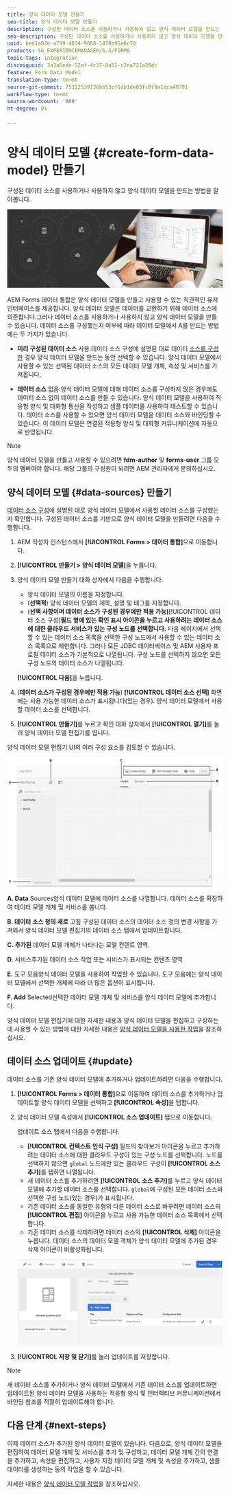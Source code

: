 ```yaml
---
title: 양식 데이터 모델 만들기
seo-title: 양식 데이터 모델 만들기
description: 구성된 데이터 소스를 사용하거나 사용하지 않고 양식 데이터 모델을 만드는 방법을 알아봅니다.
seo-description: 구성된 데이터 소스를 사용하거나 사용하지 않고 양식 데이터 모델을 만드는 방법을 알아봅니다.
uuid: bed1a82e-a799-4034-9068-1478b95e6c70
products: SG_EXPERIENCEMANAGER/6.4/FORMS
topic-tags: integration
discoiquuid: 3a3a6ede-52af-4c37-8a51-c2ea721a28dc
feature: Form Data Model
translation-type: tm+mt
source-git-commit: 75312539136bb53cf1db1de03fc0f9a1dca49791
workflow-type: tm+mt
source-wordcount: '969'
ht-degree: 0%

---
```



# 양식 데이터 모델 {#create-form-data-model} 만들기

구성된 데이터 소스를 사용하거나 사용하지 않고 양식 데이터 모델을 만드는 방법을 알아봅니다.

![](do-not-localize/data-integeration.png)

AEM Forms 데이터 통합은 양식 데이터 모델을 만들고 사용할 수 있는 직관적인 유저 인터페이스를 제공합니다. 양식 데이터 모델은 데이터를 교환하기 위해 데이터 소스에 의존합니다.그러나 데이터 소스를 사용하거나 사용하지 않고 양식 데이터 모델을 만들 수 있습니다. 데이터 소스를 구성했는지 여부에 따라 데이터 모델에서 A를 만드는 방법에는 두 가지가 있습니다.

* **미리 구성된 데이터 소스** 사용:데이터 소스 구성에 설명된 대로 데이터  [소스를 구성한](/help/forms/using/configure-data-sources.md) 경우 양식 데이터 모델을 만드는 동안 선택할 수 있습니다. 양식 데이터 모델에서 사용할 수 있는 선택된 데이터 소스의 모든 데이터 모델 개체, 속성 및 서비스를 가져옵니다.

* **데이터 소스** 없음:양식 데이터 모델에 대해 데이터 소스를 구성하지 않은 경우에도 데이터 소스 없이 데이터 소스를 만들 수 있습니다. 양식 데이터 모델을 사용하여 적응형 양식 및 대화형 통신을 작성하고 샘플 데이터를 사용하여 테스트할 수 있습니다. 데이터 소스를 사용할 수 있으면 양식 데이터 모델을 데이터 소스와 바인딩할 수 있습니다. 이 데이터 모델은 연결된 적응형 양식 및 대화형 커뮤니케이션에 자동으로 반영됩니다.

>[!NOTE]
>
>양식 데이터 모델을 만들고 사용할 수 있으려면 **fdm-author** 및 **forms-user** 그룹 모두의 멤버여야 합니다. 해당 그룹의 구성원이 되려면 AEM 관리자에게 문의하십시오.

## 양식 데이터 모델 {#data-sources} 만들기

[데이터 소스 구성](/help/forms/using/configure-data-sources.md)에 설명된 대로 양식 데이터 모델에서 사용할 데이터 소스를 구성했는지 확인합니다. 구성된 데이터 소스를 기반으로 양식 데이터 모델을 만들려면 다음을 수행합니다.

1. AEM 작성자 인스턴스에서 **[!UICONTROL Forms > 데이터 통합]**&#x200B;으로 이동합니다.
1. **[!UICONTROL 만들기 > 양식 데이터 모델]**&#x200B;을 누릅니다.
1. 양식 데이터 모델 만들기 대화 상자에서 다음을 수행합니다.

   * 양식 데이터 모델의 이름을 지정합니다.
   * (**선택적**) 양식 데이터 모델의 제목, 설명 및 태그를 지정합니다.
   * (**선택 사항이며 데이터 소스가 구성된 경우에만 적용 가능)**[!UICONTROL &#x200B;데이터 소스 구성&#x200B;]**필드 옆에 있는 확인 표시 아이콘을 누르고 사용하려는 데이터 소스에 대한 클라우드 서비스가 있는 구성 노드를 선택합니다.** 다음 페이지에서 선택할 수 있는 데이터 소스 목록을 선택한 구성 노드에서 사용할 수 있는 데이터 소스 목록으로 제한합니다. 그러나 모든 JDBC 데이터베이스 및 AEM 사용자 프로필 데이터 소스가 기본적으로 나열됩니다. 구성 노드를 선택하지 않으면 모든 구성 노드의 데이터 소스가 나열됩니다.

   **[!UICONTROL 다음]**&#x200B;을 누릅니다.

1. (**데이터 소스가 구성된 경우에만 적용 가능**) **[!UICONTROL 데이터 소스 선택]** 화면에는 사용 가능한 데이터 소스가 표시됩니다(있는 경우). 양식 데이터 모델에서 사용할 데이터 소스를 선택합니다.
1. **[!UICONTROL 만들기]**&#x200B;를 누르고 확인 대화 상자에서 **[!UICONTROL 열기]**&#x200B;를 눌러 양식 데이터 모델 편집기를 엽니다.

양식 데이터 모델 편집기 UI의 여러 구성 요소를 검토할 수 있습니다.

![RESTful 서비스, AEM 사용자 프로필 및 RDBMS와 같은 3개의 데이터 소스가 있는 양식 데이터 모델](assets/fdm-ui.png)

**A. Data** Sources양식 데이터 모델에 데이터 소스를 나열합니다. 데이터 소스를 확장하여 데이터 모델 개체 및 서비스를 봅니다.

**B. 데이터 소스 정의 새로** 고침 구성된 데이터 소스의 데이터 소스 정의 변경 사항을 가져와서 양식 데이터 모델 편집기의 데이터 소스 탭에서 업데이트합니다.

**C. 추가된** 데이터 모델 개체가 나타나는 모델 컨텐트 영역.

**D.** 서비스추가된 데이터 소스 작업 또는 서비스가 표시되는 컨텐츠 영역

**E.** 도구 모음양식 데이터 모델을 사용하여 작업할 수 있습니다. 도구 모음에는 양식 데이터 모델에서 선택한 개체에 따라 더 많은 옵션이 표시됩니다.

**F. Add** Selected선택한 데이터 모델 개체 및 서비스를 양식 데이터 모델에 추가합니다.

양식 데이터 모델 편집기에 대한 자세한 내용과 양식 데이터 모델을 편집하고 구성하는 데 사용할 수 있는 방법에 대한 자세한 내용은 [양식 데이터 모델을 사용한 작업](/help/forms/using/work-with-form-data-model.md)을 참조하십시오.

## 데이터 소스 업데이트 {#update}

데이터 소스를 기존 양식 데이터 모델에 추가하거나 업데이트하려면 다음을 수행합니다.

1. **[!UICONTROL Forms > 데이터 통합]**&#x200B;으로 이동하여 데이터 소스를 추가하거나 업데이트할 양식 데이터 모델을 선택하고 **[!UICONTROL 속성]**&#x200B;을 탭합니다.
1. 양식 데이터 모델 속성에서 **[!UICONTROL 소스 업데이트]** 탭으로 이동합니다.

   업데이트 소스 탭에서 다음을 수행합니다.

   * **[!UICONTROL 컨텍스트 인식 구성]** 필드의 찾아보기 아이콘을 누르고 추가하려는 데이터 소스에 대한 클라우드 구성이 있는 구성 노드를 선택합니다. 노드를 선택하지 않으면 `global` 노드에만 있는 클라우드 구성이 **[!UICONTROL 소스 추가]**&#x200B;를 탭하면 나열됩니다.
   * 새 데이터 소스를 추가하려면 **[!UICONTROL 소스 추가]**&#x200B;를 누르고 양식 데이터 모델에 추가할 데이터 소스를 선택합니다. `global`에 구성된 모든 데이터 소스와 선택한 구성 노드(있는 경우)가 표시됩니다.
   * 기존 데이터 소스를 동일한 유형의 다른 데이터 소스로 바꾸려면 데이터 소스의 **[!UICONTROL 편집]** 아이콘을 누르고 사용 가능한 데이터 소스 목록에서 선택합니다.
   * 기존 데이터 소스를 삭제하려면 데이터 소스의 **[!UICONTROL 삭제]** 아이콘을 누릅니다. 데이터 소스의 데이터 모델 객체가 양식 데이터 모델에 추가된 경우 삭제 아이콘이 비활성화됩니다.

   ![fdm-properties](assets/fdm-properties.png)

1. **[!UICONTROL 저장 및 닫기]**&#x200B;를 눌러 업데이트를 저장합니다.

>[!NOTE]
>
>새 데이터 소스를 추가하거나 양식 데이터 모델에서 기존 데이터 소스를 업데이트하면 업데이트된 양식 데이터 모델을 사용하는 적응형 양식 및 인터랙티브 커뮤니케이션에서 바인딩 참조를 적절히 업데이트해야 합니다.

## 다음 단계 {#next-steps}

이제 데이터 소스가 추가된 양식 데이터 모델이 있습니다. 다음으로, 양식 데이터 모델을 편집하여 데이터 모델 개체 및 서비스를 추가 및 구성하고, 데이터 모델 개체 간의 연결을 추가하고, 속성을 편집하고, 사용자 지정 데이터 모델 개체 및 속성을 추가하고, 샘플 데이터를 생성하는 등의 작업을 할 수 있습니다.

자세한 내용은 [양식 데이터 모델 작업](/help/forms/using/work-with-form-data-model.md)을 참조하십시오.
